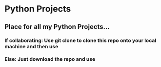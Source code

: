 # Python Projects

## Place for all my Python Projects...

### If collaborating: Use git clone to clone this repo onto your local machine and then use
### Else: Just download the repo and use

